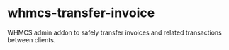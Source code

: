 # whmcs-transfer-invoice
WHMCS admin addon to safely transfer invoices and related transactions between clients.

